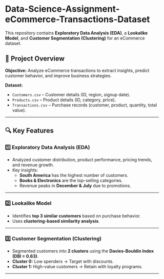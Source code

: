 # Data-Science-Assignment-eCommerce-Transactions-Dataset

This repository contains **Exploratory Data Analysis (EDA)**, a **Lookalike Model**, and **Customer Segmentation (Clustering)** for an eCommerce dataset.

## 📌 Project Overview
**Objective:** Analyze eCommerce transactions to extract insights, predict customer behavior, and improve business strategies.

**Dataset:**
- `Customers.csv` – Customer details (ID, region, signup date).
- `Products.csv` – Product details (ID, category, price).
- `Transactions.csv` – Purchase records (customer, product, quantity, total value).

---

## 🔍 Key Features

### **1️⃣ Exploratory Data Analysis (EDA)**
- Analyzed customer distribution, product performance, pricing trends, and revenue growth.
- Key insights:
  - **South America** has the highest number of customers.
  - **Books & Electronics** are the top-selling categories.
  - Revenue peaks in **December & July** due to promotions.


---

### **2️⃣ Lookalike Model**
- Identifies **top 3 similar customers** based on purchase behavior.
- Uses **clustering-based similarity analysis**.


---

### **3️⃣ Customer Segmentation (Clustering)**
- Segmented customers into **2 clusters** using the **Davies-Bouldin Index (DBI = 0.63)**.
- **Cluster 0:** Low spenders → Target with discounts.
- **Cluster 1:** High-value customers → Retain with loyalty programs.


---
